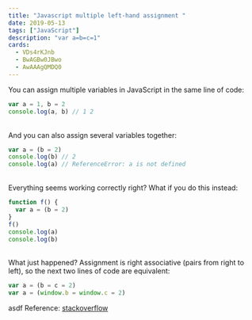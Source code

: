```yaml
---
title: "Javascript multiple left-hand assignment "
date: 2019-05-13
tags: ["JavaScript"]
description: "var a=b=c=1"
cards:
  - VDs4rKJnb
  - BwAGBw0JBwo
  - AwAAAgQMDQ0
---
```


You can assign multiple variables in JavaScript in the same line of code:

```js
var a = 1, b = 2
console.log(a, b) // 1 2
```

<br/>
And you can also assign several variables together:

```js
var a = (b = 2)
console.log(b) // 2
console.log(a) // ReferenceError: a is not defined
```

<br/>
Everything seems working correctly right? What if you do this instead:

```js
function f() {
  var a = (b = 2)
}
f()
console.log(a)
console.log(b)
```

<br/>
What just happened? Assignment is right associative (pairs from right to left), so the next two lines of code are equivalent:

```js
var a = (b = c = 2)
var a = (window.b = window.c = 2)
```

asdf
Reference: [stackoverflow](https://stackoverflow.com/a/1758912/1013)
